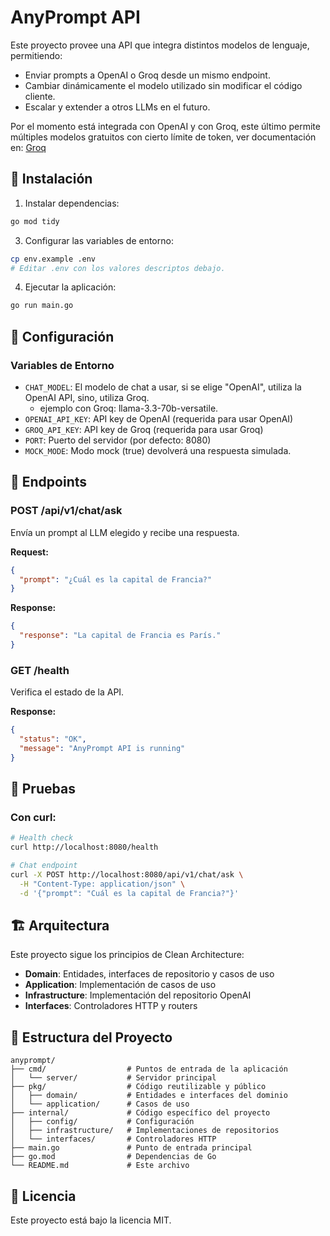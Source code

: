 # AnyPrompt API

Este proyecto provee una API que integra distintos modelos de lenguaje, permitiendo:

- Enviar prompts a OpenAI o Groq desde un mismo endpoint.
- Cambiar dinámicamente el modelo utilizado sin modificar el código cliente.
- Escalar y extender a otros LLMs en el futuro.

Por el momento está integrada con OpenAI y con Groq, este último permite múltiples modelos gratuitos con cierto límite de token, ver documentación en: [Groq](https://console.groq.com/docs/overview)

## 🚀 Instalación

1. Instalar dependencias:
```bash
go mod tidy
```

3. Configurar las variables de entorno:
```bash
cp env.example .env
# Editar .env con los valores descriptos debajo.
```

4. Ejecutar la aplicación:
```bash
go run main.go
```

## 🔧 Configuración

### Variables de Entorno

- `CHAT_MODEL`: El modelo de chat a usar, si se elige "OpenAI", utiliza la OpenAI API, sino, utiliza Groq.
  - ejemplo con Groq: llama-3.3-70b-versatile.
- `OPENAI_API_KEY`: API key de OpenAI (requerida para usar OpenAI)
- `GROQ_API_KEY`: API key de Groq (requerida para usar Groq) 
- `PORT`: Puerto del servidor (por defecto: 8080)
- `MOCK_MODE`: Modo mock (true) devolverá una respuesta simulada. 

## 📡 Endpoints

### POST /api/v1/chat/ask

Envía un prompt al LLM elegido y recibe una respuesta.

**Request:**
```json
{
  "prompt": "¿Cuál es la capital de Francia?"
}
```

**Response:**
```json
{
  "response": "La capital de Francia es París."
}
```

### GET /health

Verifica el estado de la API.

**Response:**
```json
{
  "status": "OK",
  "message": "AnyPrompt API is running"
}
```

## 🧪 Pruebas

### Con curl:

```bash
# Health check
curl http://localhost:8080/health

# Chat endpoint
curl -X POST http://localhost:8080/api/v1/chat/ask \
  -H "Content-Type: application/json" \
  -d '{"prompt": "Cuál es la capital de Francia?"}'
```

## 🏗️ Arquitectura

Este proyecto sigue los principios de Clean Architecture:

- **Domain**: Entidades, interfaces de repositorio y casos de uso
- **Application**: Implementación de casos de uso
- **Infrastructure**: Implementación del repositorio OpenAI
- **Interfaces**: Controladores HTTP y routers

## 📁 Estructura del Proyecto

```
anyprompt/
├── cmd/                  # Puntos de entrada de la aplicación
│   └── server/           # Servidor principal
├── pkg/                  # Código reutilizable y público
│   ├── domain/           # Entidades e interfaces del dominio
│   └── application/      # Casos de uso
├── internal/             # Código específico del proyecto
│   ├── config/           # Configuración
│   ├── infrastructure/   # Implementaciones de repositorios
│   └── interfaces/       # Controladores HTTP
├── main.go               # Punto de entrada principal
├── go.mod                # Dependencias de Go
└── README.md             # Este archivo
```

## 📝 Licencia

Este proyecto está bajo la licencia MIT.

